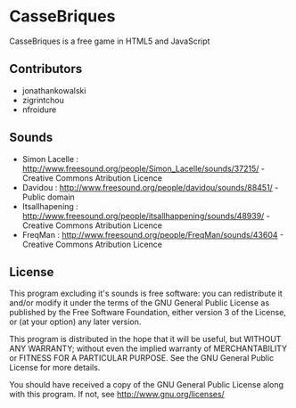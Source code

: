 CasseBriques
============

CasseBriques is a free game in HTML5 and JavaScript

Contributors
-------------
* jonathankowalski
* zigrintchou
* nfroidure

Sounds
-------------
* Simon Lacelle : http://www.freesound.org/people/Simon_Lacelle/sounds/37215/ - Creative Commons Atribution Licence
* Davidou : http://www.freesound.org/people/davidou/sounds/88451/ -  Public domain
* Itsallhapening : http://www.freesound.org/people/itsallhappening/sounds/48939/ - Creative Commons Atribution Licence
* FreqMan : http://www.freesound.org/people/FreqMan/sounds/43604 - Creative Commons Atribution Licence

License
-------
This program excluding it's sounds is free software: you can redistribute it and/or modify it under the terms of the GNU General Public License as published by the Free Software Foundation, either version 3 of the License, or (at your option) any later version.

This program is distributed in the hope that it will be useful, but WITHOUT ANY WARRANTY; without even the implied warranty of MERCHANTABILITY or FITNESS FOR A PARTICULAR PURPOSE.  See the GNU General Public License for more details.

You should have received a copy of the GNU General Public License along with this program.  If not, see <http://www.gnu.org/licenses/>
